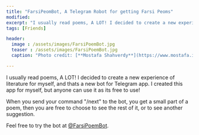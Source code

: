 ```yaml
---
title: "FarsiPeomBot, A Telegram Robot for getting Farsi Peoms"
modified:
excerpt: "I usually read poems, A LOT! I decided to create a new experience of literature for myself."
tags: [Friends]

header:
  image : /assets/images/FarsiPoemBot.jpg
  teaser : /assets/images/FarsiPoemBot.jpg
  caption: "Photo credit: [**Mostafa Shahverdy**](https://www.mostafa.info)"

---
```


I usually read poems, A LOT! I decided to create a new experience of literature for myself, and thats a new bot for Telegram app.
I created this app for myself, but anyone can use it as its free to use!

When you send your command "/next" to the bot, you get a small part of a poem, then you are free to choose to see the rest of it, or to see another suggestion.

Feel free to try the bot at [@FarsiPoemBot](http://telegram.me/farsipoembot).
